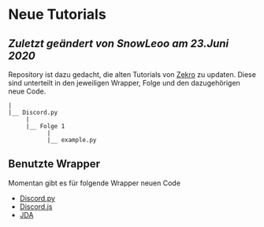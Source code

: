 # Neue Tutorials

*Zuletzt geändert von SnowLeoo am 23.Juni 2020*
---

 Repository ist dazu gedacht, die alten Tutorials von [Zekro](https://www.youtube.com/user/Zekrommaster110) zu updaten.
 Diese sind unterteilt in den jeweiligen Wrapper, Folge und den dazugehörigen neue Code. 

 ```
 |
 |__ Discord.py
      |
      |__ Folge 1
            |
            |__ example.py
 ```

## Benutzte Wrapper
Momentan gibt es für folgende Wrapper neuen Code
- [Discord.py](https://github.com/Rapptz/discord.py) 
- [Discord.js](https://github.com/discordjs/discord.js) 
- [JDA](https://github.com/DV8FromTheWorld/JDA) 


